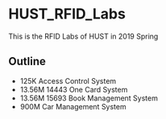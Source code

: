 # HUST_RFID_Labs
This is the RFID Labs of HUST in 2019 Spring
## Outline
- 125K Access Control System
- 13.56M 14443 One Card System 
- 13.56M 15693 Book Management System
- 900M Car Management System

